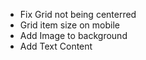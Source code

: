 * Fix Grid not being centerred
* Grid item size on mobile
* Add Image to background 
* Add Text Content 